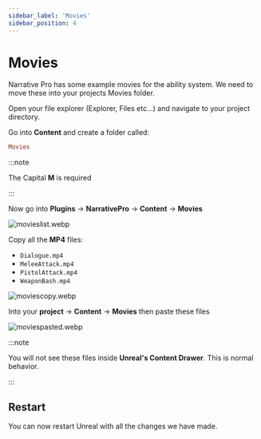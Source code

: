 ```yaml
---
sidebar_label: 'Movies'
sidebar_position: 4
---
```


# Movies

Narrative Pro has some example movies for the ability system. We need to move these into your projects Movies folder.

Open your file explorer (Explorer, Files etc...) and navigate to your project directory.

Go into **Content** and create a folder called:

```ini
Movies
```

:::note

The Capital **M** is required

:::

Now go into **Plugins** -> **NarrativePro** -> **Content** -> **Movies**

![movieslist.webp](/img/pro/Installation/movies/movieslist.webp)

Copy all the **MP4** files:

- `Dialogue.mp4`
- `MeleeAttack.mp4`
- `PistolAttack.mp4`
- `WeaponBash.mp4`

![moviescopy.webp](/img/pro/Installation/movies/moviescopy.webp)

Into your **project** -> **Content** -> **Movies** then paste these files

![moviespasted.webp](/img/pro/Installation/movies/moviespasted.webp)

:::note

You will not see these files inside **Unreal's Content Drawer**. This is normal behavior.

:::

## Restart
You can now restart Unreal with all the changes we have made.